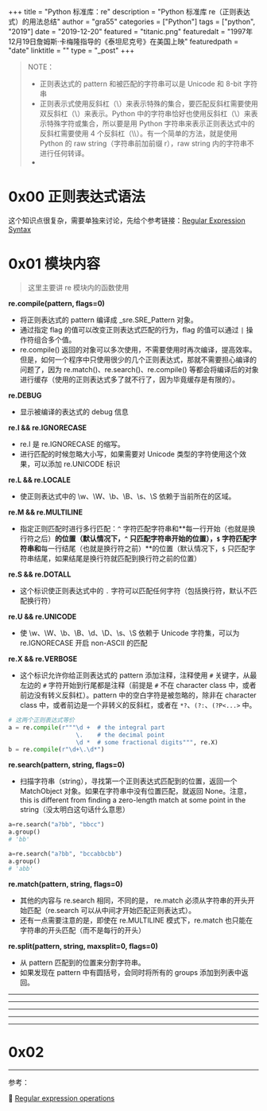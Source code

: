 +++
title = "Python 标准库：re"
description = "Python 标准库 re（正则表达式）的用法总结"
author = "gra55"
categories = ["Python"]
tags = ["python", "2019"]
date = "2019-12-20"
featured = "titanic.png"
featuredalt = "1997年12月19日詹姆斯·卡梅隆指导的《泰坦尼克号》在美国上映"
featuredpath = "date"
linktitle = ""
type = "_post"
+++

> NOTE：
>
> + 正则表达式的 pattern 和被匹配的字符串可以是 Unicode 和 8-bit 字符串
> + 正则表示式使用反斜杠（\）来表示特殊的集合，要匹配反斜杠需要使用双反斜杠（\\）来表示。Python 中的字符串恰好也使用反斜杠（\）来表示特殊字符或集合，所以要是用 Python 字符串来表示正则表达式中的反斜杠需要使用 4 个反斜杠（\\\\）。有一个简单的方法，就是使用 Python 的 raw string（字符串前加前缀 r），raw string 内的字符串不进行任何转译。
> + 

# 0x00 正则表达式语法

这个知识点很复杂，需要单独来讨论，先给个参考链接：[Regular Expression Syntax](https://docs.python.org/2/library/re.html#regular-expression-syntax)

# 0x01 模块内容

> 这里主要讲 re 模块内的函数使用

**re.compile(pattern, flags=0)**

+ 将正则表达式的 pattern 编译成 \_sre.SRE\_Pattern 对象。
+ 通过指定 flag 的值可以改变正则表达式匹配的行为，flag 的值可以通过 `|` 操作符组合多个值。
+ re.compile() 返回的对象可以多次使用，不需要使用时再次编译，提高效率。但是，如何一个程序中只使用很少的几个正则表达式，那就不需要担心编译的问题了，因为  re.match()、re.search()、re.compile() 等都会将编译后的对象进行缓存（使用的正则表达式多了就不行了，因为毕竟缓存是有限的）。

**re.DEBUG**

+ 显示被编译的表达式的 debug 信息

**re.I && re.IGNORECASE**

+ re.I 是 re.IGNORECASE 的缩写。
+ 进行匹配的时候忽略大小写，如果需要对 Unicode 类型的字符使用这个效果，可以添加 re.UNICODE 标识

**re.L && re.LOCALE**

+ 使正则表达式中的 \w、\W、\b、\B、\s、\S 依赖于当前所在的区域。

**re.M && re.MULTILINE**

+ 指定正则匹配时进行多行匹配：`^` 字符匹配字符串和**每一行开始（也就是换行符之后）**的位置（默认情况下，`^` 只匹配字符串开始的位置），`$` 字符匹配字符串和**每一行结尾（也就是换行符之前）**的位置（默认情况下，`$` 只匹配字符串结尾，如果结尾是换行符就匹配到换行符之前的位置）

**re.S && re.DOTALL**

+ 这个标识使正则表达式中的 `.` 字符可以匹配任何字符（包括换行符，默认不匹配换行符）

**re.U && re.UNICODE**

+ 使 \w、\W、\b、\B、\d、\D、\s、\S 依赖于 Unicode 字符集，可以为 re.IGNORECASE 开启 non-ASCII 的匹配

**re.X && re.VERBOSE**

+ 这个标识允许你给正则表达式的 pattern 添加注释，注释使用 `#` 关键字，从最左边的 `#` 字符开始到行尾都是注释（前提是 `#` 不在 character class 中，或者前边没有转义反斜杠）。pattern 中的空白字符是被忽略的，除非在 character class 中，或者前边是一个非转义的反斜杠，或者在 `*?`、`(?:`、`(?P<...>` 中。

```python
# 这两个正则表达式等价
a = re.compile(r"""\d +  # the integral part
                   \.    # the decimal point
                   \d *  # some fractional digits""", re.X)
b = re.compile(r"\d+\.\d*")
```

**re.search(pattern, string, flags=0)**

+ 扫描字符串（string），寻找第一个正则表达式匹配到的位置，返回一个 MatchObject 对象。如果在字符串中没有位置匹配，就返回 None。注意，this is different from finding a zero-length match at some point in the string（没太明白这句话什么意思）

```python
a=re.search("a?bb", "bbcc")
a.group()
# 'bb'

a=re.search("a?bb", "bccabbcbb")
a.group()
# 'abb'
```

**re.match(pattern, string, flags=0)**

+ 其他的内容与 re.search 相同，不同的是， re.match 必须从字符串的开头开始匹配（re.search 可以从中间才开始匹配正则表达式）。
+ 还有一点需要注意的是，即使在 re.MULTILINE 模式下，re.match 也只能在字符串的开头匹配（而不是每行的开头）

**re.split(pattern, string, maxsplit=0, flags=0)**

+ 从 pattern 匹配到的位置来分割字符串。
+ 如果发现在 pattern 中有圆括号，会同时将所有的 groups 添加到列表中返回。

****
****
****
****
****


# 0x02 

---
参考：

:pushpin: [Regular expression operations](https://docs.python.org/2/library/re.html)
